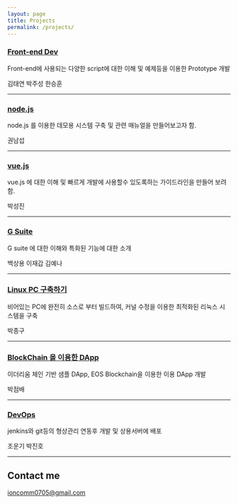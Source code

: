 ```yaml
---
layout: page
title: Projects
permalink: /projects/
---
```


### [Front-end Dev](https://github.com/tux4kids/tuxmania) 
Front-end에 사용되는 다양한 script에 대한 이해 및 예제등을 이용한 Prototype 개발

김태연
박주성
한승훈

***

### [node.js](#)
node.js 를 이용한 데모용 시스템 구축 및 관련 매뉴얼을 만들어보고자 함.

권남섭

***

### [vue.js](#)
vue.js 에 대한 이해 및 빠르게 개발에 사용할수 있도록하는 가이드라인을 만들어 보려함.

박성진

***

### [G Suite](#)
G suite 에 대한 이해와 특화된 기능에 대한 소개

백상용
이재갑
김예나

***

### [Linux PC 구축하기](#)
비어있는 PC에 완전히 소스로 부터 빌드하여, 커널 수정을 이용한 최적화된 리눅스 시스템을 구축

박종구

***
### [BlockChain 을 이용한 DApp](#)
이더리움 체인 기반 샘플 DApp, EOS Blockchain을 이용한 이용 DApp 개발

박점배

***
### [DevOps](#)
jenkins와 git등의 형상관리 연동후 개발 및 상용서버에 배포

조운기
박진호

***

## Contact me

[ioncomm0705@gmail.com](mailto:ioncomm0705@gmail.com)
